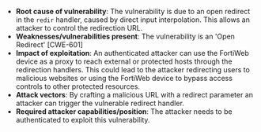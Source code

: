 - **Root cause of vulnerability**: The vulnerability is due to an open redirect in the `redir` handler, caused by direct input interpolation. This allows an attacker to control the redirection URL.
- **Weaknesses/vulnerabilities present**:  The vulnerability is an 'Open Redirect' [CWE-601]
- **Impact of exploitation**: An authenticated attacker can use the FortiWeb device as a proxy to reach external or protected hosts through the redirection handlers. This could lead to the attacker redirecting users to malicious websites or using the FortiWeb device to bypass access controls to other protected resources.
- **Attack vectors**: By crafting a malicious URL with a redirect parameter an attacker can trigger the vulnerable redirect handler.
- **Required attacker capabilities/position**: The attacker needs to be authenticated to exploit this vulnerability.